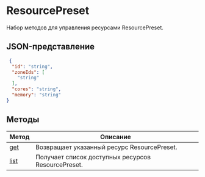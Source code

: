 # ResourcePreset
Набор методов для управления ресурсами ResourcePreset.
## JSON-представление
```json 
 {
  "id": "string",
  "zoneIds": [
    "string"
  ],
  "cores": "string",
  "memory": "string"
}
```

## Методы
Метод | Описание
--- | ---
[get](get.md) | Возвращает указанный ресурс ResourcePreset.
[list](list.md) | Получает список доступных ресурсов ResourcePreset.